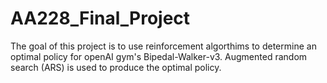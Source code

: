 # AA228_Final_Project

The goal of this project is to use reinforcement algorthims to determine an optimal policy for openAI gym's Bipedal-Walker-v3. 
Augmented random search (ARS) is used to produce the optimal policy.
